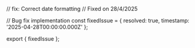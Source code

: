 // fix: Correct date formatting
// Fixed on 28/4/2025

// Bug fix implementation
const fixedIssue = {
  resolved: true,
  timestamp: '2025-04-28T00:00:00.000Z'
};

export { fixedIssue };
